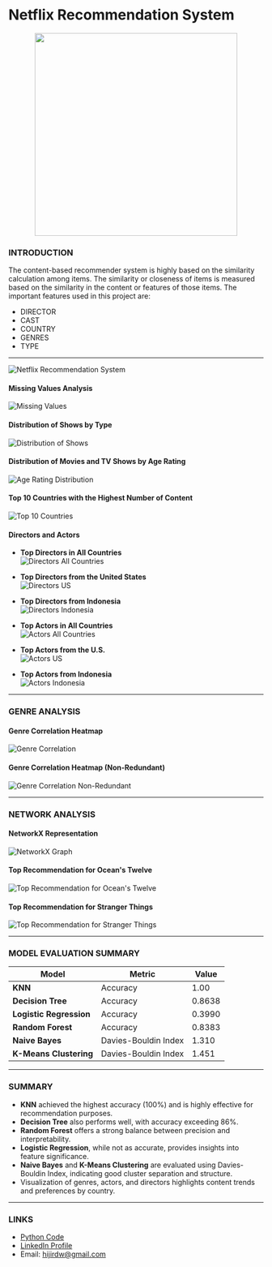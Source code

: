 # Netflix Recommendation System

<p align='center'>
  <a href="#"><img src="https://user-images.githubusercontent.com/96771321/214456292-ef421cff-a59f-46a1-9411-fef980ee6814.gif" width="400"></a>
</p>


### INTRODUCTION
The content-based recommender system is highly based on the similarity calculation among items. The similarity or closeness of items is measured based on the similarity in the content or features of those items. The important features used in this project are:

- DIRECTOR
- CAST
- COUNTRY
- GENRES
- TYPE

---


![Netflix Recommendation System](https://github.com/hijirdella/Netflix-Recommendation-System/blob/b7a744c1d8318692443832029abcd25c9cd2433e/Picture/Netflix%20Recommendation%20System.jpg)

#### Missing Values Analysis
![Missing Values](https://github.com/hijirdella/Netflix-Recommendation-System/blob/b7a744c1d8318692443832029abcd25c9cd2433e/Picture/Missing%20Values%20Percentage%20per%20Column.png)

#### Distribution of Shows by Type
![Distribution of Shows](https://github.com/hijirdella/Netflix-Recommendation-System/blob/b7a744c1d8318692443832029abcd25c9cd2433e/Picture/Distribution%20of%20Shows%20by%20Type.png)

#### Distribution of Movies and TV Shows by Age Rating
![Age Rating Distribution](https://github.com/hijirdella/Netflix-Recommendation-System/blob/b7a744c1d8318692443832029abcd25c9cd2433e/Picture/Distribution%20of%20Movies%20and%20TV%20Shows%20by%20Age%20Rating.png)

#### Top 10 Countries with the Highest Number of Content
![Top 10 Countries](https://github.com/hijirdella/Netflix-Recommendation-System/blob/b7a744c1d8318692443832029abcd25c9cd2433e/Picture/Top%2010%20Countries%20with%20the%20Highest%20Number%20of%20Content.png)

#### Directors and Actors
- **Top Directors in All Countries**  
![Directors All Countries](https://github.com/hijirdella/Netflix-Recommendation-System/blob/05b9407d022de22ca94d07bb965fed4ac9bf39a6/Picture/Top%2010%20Directors%20with%20the%20Highest%20Number%20of%20Movies%20in%20All%20Country.png)

- **Top Directors from the United States**  
![Directors US](https://github.com/hijirdella/Netflix-Recommendation-System/blob/05b9407d022de22ca94d07bb965fed4ac9bf39a6/Picture/Top%2010%20Directors%20from%20the%20United%20States%20with%20the%20Highest%20Number%20of%20Movies.png)

- **Top Directors from Indonesia**  
![Directors Indonesia](https://github.com/hijirdella/Netflix-Recommendation-System/blob/05b9407d022de22ca94d07bb965fed4ac9bf39a6/Picture/Top%2010%20Directors%20from%20Indonesia%20with%20the%20Highest%20Number%20of%20Movies.png)

- **Top Actors in All Countries**  
![Actors All Countries](https://github.com/hijirdella/Netflix-Recommendation-System/blob/05b9407d022de22ca94d07bb965fed4ac9bf39a6/Picture/Top%20Actors%20with%20the%20Highest%20Number%20of%20Movies%20in%20All%20Country.png)

- **Top Actors from the U.S.**  
![Actors US](https://github.com/hijirdella/Netflix-Recommendation-System/blob/05b9407d022de22ca94d07bb965fed4ac9bf39a6/Picture/Top%2010%20Actors%20from%20the%20U.S.%20with%20the%20Highest%20Number%20of%20Movies.png)

- **Top Actors from Indonesia**  
![Actors Indonesia](https://github.com/hijirdella/Netflix-Recommendation-System/blob/05b9407d022de22ca94d07bb965fed4ac9bf39a6/Picture/Top%20Actors%20from%20Indonesia%20with%20the%20Highest%20Number%20of%20Movies.png)

---

### GENRE ANALYSIS

#### Genre Correlation Heatmap
![Genre Correlation](https://github.com/hijirdella/Netflix-Recommendation-System/blob/b7a744c1d8318692443832029abcd25c9cd2433e/Picture/Genre%20Correlation%20Heatmap.png)

#### Genre Correlation Heatmap (Non-Redundant)
![Genre Correlation Non-Redundant](https://github.com/hijirdella/Netflix-Recommendation-System/blob/b7a744c1d8318692443832029abcd25c9cd2433e/Picture/Genre%20Correlation%20Heatmap%20(Non-redundant).png)

---

### NETWORK ANALYSIS

#### NetworkX Representation
![NetworkX Graph](https://github.com/hijirdella/Netflix-Recommendation-System/blob/b7a744c1d8318692443832029abcd25c9cd2433e/Picture/NetworkX.png)

#### Top Recommendation for Ocean's Twelve
![Top Recommendation for Ocean's Twelve](https://github.com/hijirdella/Netflix-Recommendation-System/blob/05b9407d022de22ca94d07bb965fed4ac9bf39a6/Picture/Top%20Recommendation%20(Ocean's%20Twelve).png)

#### Top Recommendation for Stranger Things
![Top Recommendation for Stranger Things](https://github.com/hijirdella/Netflix-Recommendation-System/blob/45251caac2f04ab250427bae95cf75afa55421ba/Picture/Top%20Recommendation%20(Stranger%20Things).png)

---

### MODEL EVALUATION SUMMARY

| **Model**               | **Metric**                | **Value**               |
|--------------------------|---------------------------|-------------------------|
| **KNN**                 | Accuracy                 | 1.00                |
| **Decision Tree**        | Accuracy                 | 0.8638                 |
| **Logistic Regression**  | Accuracy                 | 0.3990                 |
| **Random Forest**        | Accuracy                 | 0.8383                 |
| **Naive Bayes**          | Davies-Bouldin Index     | 1.310                  |
| **K-Means Clustering**   | Davies-Bouldin Index     | 1.451                  |

---

### SUMMARY
- **KNN** achieved the highest accuracy (100%) and is highly effective for recommendation purposes.
- **Decision Tree** also performs well, with accuracy exceeding 86%.
- **Random Forest** offers a strong balance between precision and interpretability.
- **Logistic Regression**, while not as accurate, provides insights into feature significance.
- **Naive Bayes** and **K-Means Clustering** are evaluated using Davies-Bouldin Index, indicating good cluster separation and structure.
- Visualization of genres, actors, and directors highlights content trends and preferences by country.

---

### LINKS

- [Python Code](https://github.com/hijirdella/Netflix-Recommendation-System/blob/05b9407d022de22ca94d07bb965fed4ac9bf39a6/Netflix_Recommendation_System.ipynb)
- [LinkedIn Profile](https://www.linkedin.com/in/hijirdella/)
- Email: [hijirdw@gmail.com](mailto:hijirdw@gmail.com)
